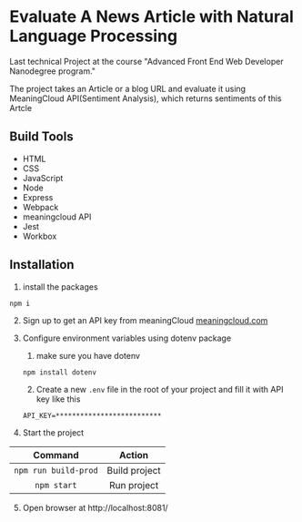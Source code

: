 # Evaluate A News Article with Natural Language Processing

Last technical Project at the course "Advanced Front End Web Developer Nanodegree program."

The project takes an Article or a blog URL and evaluate it using MeaningCloud API(Sentiment Analysis), which returns sentiments of this Artcle

## Build Tools

- HTML
- CSS
- JavaScript
- Node
- Express
- Webpack
- meaningcloud API
- Jest
- Workbox

## Installation

1. install the packages

```
npm i
```

2. Sign up to get an API key from meaningCloud [meaningcloud.com](https://www.meaningcloud.com/developer/create-account)

3. Configure environment variables using dotenv package
   1. make sure you have dotenv
   ```
   npm install dotenv
   ```
   2. Create a new `.env` file in the root of your project and fill it with API key like this
   ```
   API_KEY=**************************
   ```
4. Start the project

|       Command        |    Action     |
| :------------------: | :-----------: |
| `npm run build-prod` | Build project |
|     `npm start`      |  Run project  |

5. Open browser at http://localhost:8081/
